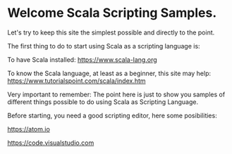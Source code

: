 # Welcome Scala Scripting Samples.

Let's try to keep this site the simplest possible and directly to the point.

The first thing to do to start using Scala as a scripting language is:

To have Scala installed: https://www.scala-lang.org

To know the Scala language, at least as a beginner, this site may help: https://www.tutorialspoint.com/scala/index.htm

Very important to remember: The point here is just to show you samples of different things possible to do using Scala as Scripting Language.

Before starting, you need a good scripting editor, here some posibilities:

https://atom.io

https://code.visualstudio.com
